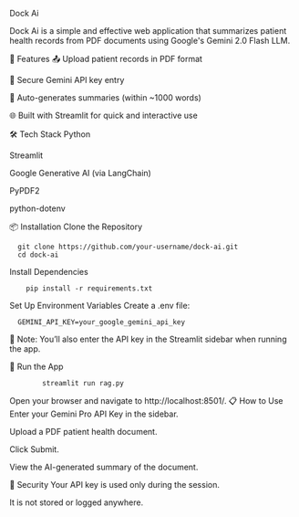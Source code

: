 Dock Ai 

Dock Ai is a simple and effective web application that summarizes patient health records from PDF documents using Google's Gemini 2.0 Flash LLM.

🚀 Features
📤 Upload patient records in PDF format

🔐 Secure Gemini API key entry

🤖 Auto-generates summaries (within ~1000 words)

🌐 Built with Streamlit for quick and interactive use

🛠️ Tech Stack
Python

Streamlit

Google Generative AI (via LangChain)

PyPDF2

python-dotenv

📦 Installation
Clone the Repository

      git clone https://github.com/your-username/dock-ai.git
      cd dock-ai

Install Dependencies

        pip install -r requirements.txt



Set Up Environment Variables
Create a .env file:

      GEMINI_API_KEY=your_google_gemini_api_key

  
🔑 Note: You’ll also enter the API key in the Streamlit sidebar when running the app.

🚀 Run the App

            streamlit run rag.py

Open your browser and navigate to http://localhost:8501/.
📋 How to Use
Enter your Gemini Pro API Key in the sidebar.

Upload a PDF patient health document.

Click Submit.

View the AI-generated summary of the document.

🔐 Security
Your API key is used only during the session.

It is not stored or logged anywhere.
